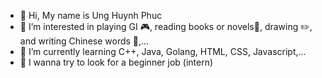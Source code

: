 - 👋 Hi, My name is Ung Huynh Phuc
- 👀 I’m interested in playing GI 🎮, reading books or novels📘, drawing ✏️, and writing Chinese words 🏯,...
- 🌱 I’m currently learning C++, Java, Golang, HTML, CSS, Javascript,...
- 🔎 I wanna try to look for a beginner job (intern)

<!---
uhphuc/uhphuc is a ✨ special ✨ repository because its `README.md` (this file) appears on your GitHub profile.
You can click the Preview link to take a look at your changes.
--->
